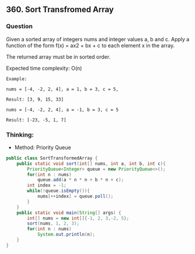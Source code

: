 ## 360. Sort Transfromed Array

### Question
Given a sorted array of integers nums and integer values a, b and c. Apply a function of the form f(x) = ax2 + bx + c to each element x in the array.

The returned array must be in sorted order.

Expected time complexity: O(n)
```
Example:

nums = [-4, -2, 2, 4], a = 1, b = 3, c = 5,

Result: [3, 9, 15, 33]

nums = [-4, -2, 2, 4], a = -1, b = 3, c = 5

Result: [-23, -5, 1, 7]

```

### Thinking:
* Method: Priority Queue

```Java
public class SortTransformedArray {
	public static void sort(int[] nums, int a, int b, int c){
		PriorityQueue<Integer> queue = new PriorityQueue<>();
		for(int n : nums)
			queue.add(a * n * n + b * n + c);
		int index = -1;
		while(!queue.isEmpty()){
			nums[++index] = queue.poll();
		}
	}
	public static void main(String[] args) {
		int[] nums = new int[]{-1, 2, 3,-2, 5};
		sort(nums, 1, 2, 3);
		for(int n : nums)
			System.out.println(n);
	}
}
```